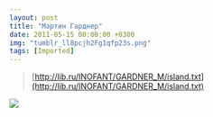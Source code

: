 ```yaml
---
layout: post
title: "Мартин Гарднер"
date: 2011-05-15 00:00:00 +0300
img: "tumblr_ll8pcjh2Fg1qfp23s.png"
tags: [Imported]
---
```


> [http://lib.ru/INOFANT/GARDNER_M/island.txt](http://lib.ru/INOFANT/GARDNER_M/island.txt)

![](/blog/assetstumblr_ll8pcjh2Fg1qfp23s.png)
